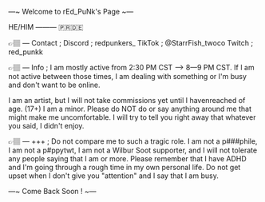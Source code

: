 —~ Welcome to rEd_PuNk's Page ~—

HE/HIM         ———          🇵🇷🇩🇪

👉🏽 — Contact ; Discord ; redpunkers_
   TikTok ; @StarrFish_twoco
Twitch ; red_punkk

👉🏽 — Info ; I am mostly active from 2:30 PM CST —> 8—9 PM CST.
If I am not active between those times,
I am dealing with something or I'm busy and
don't want to be online.

I am an artist, but I will not take commissions
yet until I havenreached of age. (17+)
I am a minor. Please do NOT do or say
anything around me that might make me
uncomfortable. I will try to tell you
right away that whatever you said, I didn't
enjoy.

👉🏽 — +++ ; Do not compare me to such a tragic
role. I am not a p###phile, I am not a p#ppytwt,
I am not a Wilbur Soot supporter, and I will not
tolerate any people saying that I am or more.
Please remember that I have ADHD and I'm going
through a rough time in my own personal life.
Do not get upset when I don't give you "attention"
and I say that I am busy.

—~ Come Back Soon ! ~—
